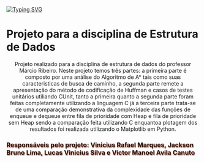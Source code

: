 [![Typing SVG](https://readme-typing-svg.herokuapp.com?font=Ubuntu&size=25&color=17CE1D&center=true&lines=PROJETO+DE+ESTRUTURA+DE+DADOS)](https://git.io/typing-svg)
<h1>Projeto para a disciplina de Estrutura de Dados</h1> 
<p style="text-align: center;">Projeto realizado para a disciplina de estrutura de dados do professor Márcio Ribeiro. Neste projeto temos três partes: a primeira parte é composto por uma análise do Algoritmo de A* tais como suas caracteristicas de busca de caminho, a segunda parte remete a apresentação do método de codificação de Huffman e casos de testes unitários utiliando CUnit, tanto a primeira quanto a segunda parte foram feitas completamente utilizando a linguagem C já a terceira parte trata-se de uma comparação demonstrativa da complexidade das funções de enqueue e dequeue entre fila de prioridade com Heap e fila de prioridade sem Heap sendo a comparação feita utilizando C enquantoa plotagem dos resultados foi realizada utilizando o Matplotlib em Python.</p>
<h3 style="text-shadow: 1px 2px 2px #CE5937;">Responsáveis pelo projeto: Vinicius Rafael Marques, Jackson Bruno Lima, Lucas Vinicius Silva e Victor Manoel Avila Canuto</h3>
